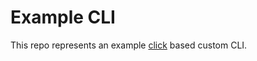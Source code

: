 # Example CLI

This repo represents an example [click](https://click.palletsprojects.com/en/8.1.x/) based custom CLI.